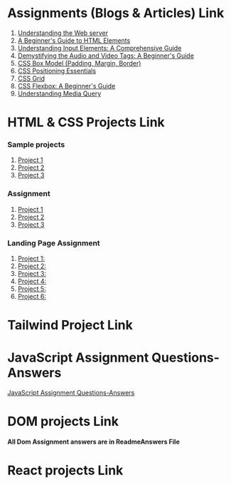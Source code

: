 # Assignments (Blogs & Articles) Link
 
 1. [Understanding the Web server](https://bhavikamaurya.hashnode.dev/understanding-the-fundamentals-of-web-servers-a-beginners-guide) 
 2. [A Beginner's Guide to HTML Elements](https://bhavikamaurya.hashnode.dev/a-beginners-guide-to-html-elements)
 3. [Understanding Input Elements: A Comprehensive Guide](https://bhavikamaurya.hashnode.dev/understanding-input-elements-a-comprehensive-guide) 
 4. [Demystifying the Audio and Video Tags: A Beginner's Guide](https://bhavikamaurya.hashnode.dev/demystifying-the-audio-and-video-tags-a-beginners-guide) 
 5. [CSS Box Model (Padding, Margin, Border)](https://bhavikamaurya.hashnode.dev/css-box-model-padding-margin-border) 
 6. [CSS Positioning Essentials](https://bhavikamaurya.hashnode.dev/css-positioning-essentials) 
 7. [CSS Grid](https://bhavikamaurya.hashnode.dev/css-grid) 
 8. [CSS Flexbox: A Beginner's Guide](https://bhavikamaurya.hashnode.dev/css-flexbox-a-beginners-guide) 
 9. [Understanding Media Query](https://bhavikamaurya.hashnode.dev/understanding-media-query) 

# HTML & CSS Projects Link
 
 ### Sample projects 
 1. [Project 1]() 
 2. [Project 2]()
 3. [Project 3]() 

 ### Assignment 
 1. [Project 1]() 
 2. [Project 2]()
 3. [Project 3]() 
 ### Landing Page Assignment 
 1. [Project 1:]() 
 2. [Project 2:]()
 3. [Project 3: ]() 
 4. [Project 4: ]() 
 5. [Project 5: ]()
 6. [Project 6: ]() 
# Tailwind Project Link

# JavaScript Assignment Questions-Answers
[JavaScript Assignment Questions-Answers](https://github.com/Bhavika-Maurya/FSJS-2/tree/main/Javascript%20Assignment) 
# DOM projects Link
#### All Dom Assignment answers are in ReadmeAnswers File

# React projects Link 

